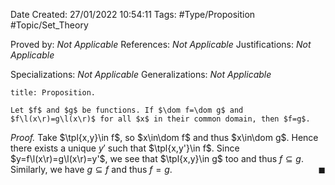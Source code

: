 <div class="topSpace"></div>

Date Created: 27/01/2022 10:54:11
Tags: #Type/Proposition #Topic/Set_Theory

Proved by: <i>Not Applicable</i>
References: <i>Not Applicable</i>
Justifications: <i>Not Applicable</i>

Specializations: <i>Not Applicable</i>
Generalizations: <i>Not Applicable</i>

``` ad-Proposition
title: Proposition.

Let $f$ and $g$ be functions. If $\dom f=\dom g$ and $f\l(x\r)=g\l(x\r)$ for all $x$ in their common domain, then $f=g$.

```

<i>Proof.</i> Take $\tpl{x,y}\in f$, so $x\in\dom f$ and thus $x\in\dom g$. Hence there exists a unique $y'$ such that $\tpl{x,y'}\in f$. Since $y=f\l(x\r)=g\l(x\r)=y'$, we see that $\tpl{x,y}\in g$ too and thus $f\subseteq g$. Similarly, we have $g\subseteq f$ and thus $f=g$.<span style="float:right;">$\blacksquare$</span>

